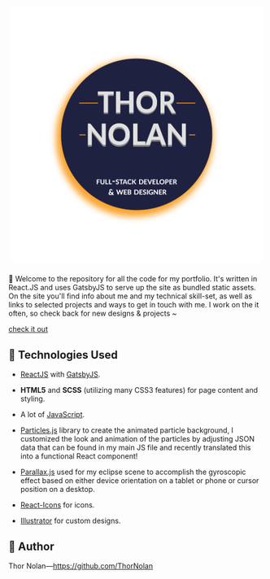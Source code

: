 <h1 align="center">
  <img src="./src/images/new-eclipsed-moon.png" alt="Main logo" width="500"></a>
</h1>

👋 Welcome to the repository for all the code for my portfolio. It's written in React.JS and uses GatsbyJS to serve up the site as bundled static assets. On the site you'll find info about me and my technical skill-set, as well as links to selected projects and ways to get in touch with me. I work on the it often, so check back for new designs & projects ~

[check it out](https://thornolan.com/ "Deployed website")

## 🔧 Technologies Used

+ [ReactJS](https://reactjs.org/ReactJS/) with [GatsbyJS](https://www.gatsbyjs.com/docs/).

+ **HTML5** and **SCSS** (utilizing many CSS3 features) for page content and styling.

+ A lot of [JavaScript](https://www.javascript.com/).

+ [Particles.js](https://github.com/VincentGarreau/particles.js/) library to create the animated particle background, I customized the look and animation of the particles by adjusting JSON data that can be found in my main JS file and recently translated this into a functional React component!

+ [Parallax.js](https://matthew.wagerfield.com/parallax/) used for my eclipse scene to accomplish the gyroscopic effect based on either device orientation on a tablet or phone or cursor position on a desktop.

+ [React-Icons](https://react-icons.github.io/react-icons/) for icons.

+ [Illustrator](https://www.adobe.com/products/illustrator.html) for custom designs.

## 🌌 Author

Thor Nolan—https://github.com/ThorNolan
